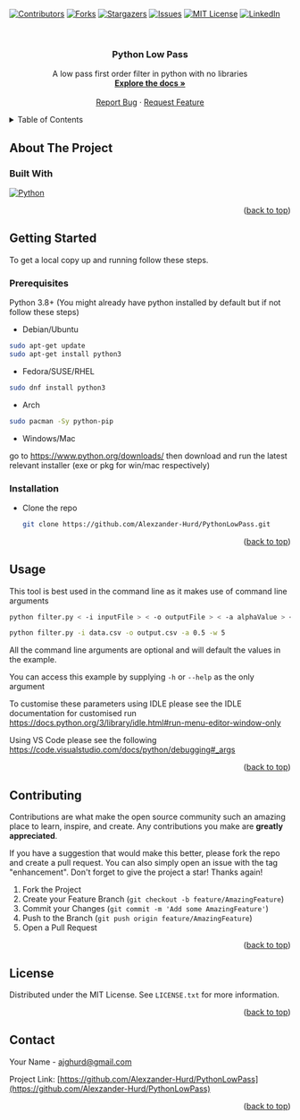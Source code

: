 
<a name="readme-top"></a>

<!-- PROJECT SHIELDS -->
<!--
*** I'm using markdown "reference style" links for readability.
*** Reference links are enclosed in brackets [ ] instead of parentheses ( ).
*** See the bottom of this document for the declaration of the reference variables
*** for contributors-url, forks-url, etc. This is an optional, concise syntax you may use.
*** https://www.markdownguide.org/basic-syntax/#reference-style-links
-->
[![Contributors][contributors-shield]][contributors-url]
[![Forks][forks-shield]][forks-url]
[![Stargazers][stars-shield]][stars-url]
[![Issues][issues-shield]][issues-url]
[![MIT License][license-shield]][license-url]
[![LinkedIn][linkedin-shield]][linkedin-url]



<!-- PROJECT LOGO -->
<br />
<div align="center">

<h3 align="center">Python Low Pass</h3>

  <p align="center">
    A low pass first order filter in python with no libraries
    <br />
    <a href="https://github.com/Alexzander-Hurd/PythonLowPass"><strong>Explore the docs »</strong></a>
    <br />
    <br />
    <a href="https://github.com/Alexzander-Hurd/PythonLowPass/issues/new?labels=bug&template=bug-report---.md">Report Bug</a>
    ·
    <a href="https://github.com/Alexzander-Hurd/PythonLowPass/issues/new?labels=enhancement&template=feature-request---.md">Request Feature</a>
  </p>
</div>



<!-- TABLE OF CONTENTS -->
<details>
  <summary>Table of Contents</summary>
  <ol>
    <li>
      <a href="#about-the-project">About The Project</a>
      <ul>
        <li><a href="#built-with">Built With</a></li>
      </ul>
    </li>
    <li>
      <a href="#getting-started">Getting Started</a>
      <ul>
        <li><a href="#prerequisites">Prerequisites</a></li>
        <li><a href="#installation">Installation</a></li>
      </ul>
    </li>
    <li><a href="#usage">Usage</a></li>
    <li><a href="#contributing">Contributing</a></li>
    <li><a href="#license">License</a></li>
    <li><a href="#contact">Contact</a></li>
  </ol>
</details>



<!-- ABOUT THE PROJECT -->
## About The Project

### Built With

[![Python][Python]][Python-url]

<p align="right">(<a href="#readme-top">back to top</a>)</p>



<!-- GETTING STARTED -->
## Getting Started
To get a local copy up and running follow these steps.

### Prerequisites

Python 3.8+ (You might already have python installed by default but if not follow these steps)
 * Debian/Ubuntu
  ```sh
  sudo apt-get update
  sudo apt-get install python3
  ```
 * Fedora/SUSE/RHEL
 ```sh
 sudo dnf install python3
 ```
 * Arch
 ```sh
 sudo pacman -Sy python-pip
 ```
 * Windows/Mac
 
 go to https://www.python.org/downloads/ then download and run the latest relevant installer (exe or pkg for win/mac respectively)
 

### Installation

* Clone the repo
   ```sh
   git clone https://github.com/Alexzander-Hurd/PythonLowPass.git
   ```

<p align="right">(<a href="#readme-top">back to top</a>)</p>



<!-- USAGE EXAMPLES -->
## Usage

This tool is best used in the command line as it makes use of command line arguments


```sh
python filter.py < -i inputFile > < -o outputFile > < -a alphaValue > < -w windowSize >

python filter.py -i data.csv -o output.csv -a 0.5 -w 5
```
All the command line arguments are optional and will default the values in the example.

You can access this example by supplying `-h` or `--help` as the only argument


To customise these parameters using IDLE please see the IDLE documentation for customised run https://docs.python.org/3/library/idle.html#run-menu-editor-window-only

Using VS Code please see the following https://code.visualstudio.com/docs/python/debugging#_args

<p align="right">(<a href="#readme-top">back to top</a>)</p>





<!-- CONTRIBUTING -->
## Contributing

Contributions are what make the open source community such an amazing place to learn, inspire, and create. Any contributions you make are **greatly appreciated**.

If you have a suggestion that would make this better, please fork the repo and create a pull request. You can also simply open an issue with the tag "enhancement".
Don't forget to give the project a star! Thanks again!

1. Fork the Project
2. Create your Feature Branch (`git checkout -b feature/AmazingFeature`)
3. Commit your Changes (`git commit -m 'Add some AmazingFeature'`)
4. Push to the Branch (`git push origin feature/AmazingFeature`)
5. Open a Pull Request

<p align="right">(<a href="#readme-top">back to top</a>)</p>



<!-- LICENSE -->
## License

Distributed under the MIT License. See `LICENSE.txt` for more information.

<p align="right">(<a href="#readme-top">back to top</a>)</p>



<!-- CONTACT -->
## Contact

Your Name - ajghurd@gmail.com

Project Link: [https://github.com/Alexzander-Hurd/PythonLowPass](https://github.com/Alexzander-Hurd/PythonLowPass)

<p align="right">(<a href="#readme-top">back to top</a>)</p>


<!-- MARKDOWN LINKS & IMAGES -->
<!-- https://www.markdownguide.org/basic-syntax/#reference-style-links -->
[contributors-shield]: https://img.shields.io/github/contributors/Alexzander-Hurd/PythonLowPass.svg?style=for-the-badge
[contributors-url]: https://github.com/Alexzander-Hurd/PythonLowPass/graphs/contributors
[forks-shield]: https://img.shields.io/github/forks/Alexzander-Hurd/PythonLowPass.svg?style=for-the-badge
[forks-url]: https://github.com/Alexzander-Hurd/PythonLowPass/network/members
[stars-shield]: https://img.shields.io/github/stars/Alexzander-Hurd/PythonLowPass.svg?style=for-the-badge
[stars-url]: https://github.com/Alexzander-Hurd/PythonLowPass/stargazers
[issues-shield]: https://img.shields.io/github/issues/Alexzander-Hurd/PythonLowPass.svg?style=for-the-badge
[issues-url]: https://github.com/Alexzander-Hurd/PythonLowPass/issues
[license-shield]: https://img.shields.io/github/license/Alexzander-Hurd/PythonLowPass.svg?style=for-the-badge
[license-url]: https://github.com/Alexzander-Hurd/PythonLowPass/blob/main/LICENSE
[linkedin-shield]: https://img.shields.io/badge/-LinkedIn-black.svg?style=for-the-badge&logo=linkedin&colorB=555
[linkedin-url]: https://linkedin.com/in/alexzanderhurd/
[Python]: https://img.shields.io/badge/python-3670A0?style=for-the-badge&logo=python&logoColor=ffdd54
[Python-url]: https://www.python.org/
